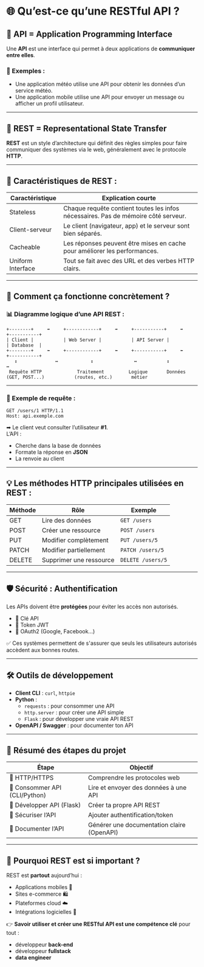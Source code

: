 # 🌐 Qu’est-ce qu’une RESTful API ?

## 🔹 API = Application Programming Interface

Une **API** est une interface qui permet à deux applications de **communiquer entre elles**.

### 🔁 Exemples :
- Une application météo utilise une API pour obtenir les données d’un service météo.
- Une application mobile utilise une API pour envoyer un message ou afficher un profil utilisateur.

---

## 🚦 REST = Representational State Transfer

**REST** est un style d’architecture qui définit des règles simples pour faire communiquer des systèmes via le web, généralement avec le protocole **HTTP**.

---

## 🔑 Caractéristiques de REST :

| Caractéristique    | Explication courte                                                                 |
|--------------------|-------------------------------------------------------------------------------------|
| Stateless           | Chaque requête contient toutes les infos nécessaires. Pas de mémoire côté serveur. |
| Client-serveur      | Le client (navigateur, app) et le serveur sont bien séparés.                       |
| Cacheable           | Les réponses peuvent être mises en cache pour améliorer les performances.         |
| Uniform Interface   | Tout se fait avec des URL et des verbes HTTP clairs.                              |

---

## 🔀 Comment ça fonctionne concrètement ?

### 📊 Diagramme logique d’une API REST :

```
+--------+     ➡     +------------+     ➡     +-----------+     ➡     +-----------+
| Client |           | Web Server |           | API Server |           | Database  |
+--------+     ⬅     +------------+     ⬅     +-----------+     ⬅     +-----------+
   ↕              ↔            ↕               ↔           ↕              ↔
 Requête HTTP             Traitement         Logique       Données
(GET, POST...)           (routes, etc.)       métier
```

---

### 📎 Exemple de requête :

```
GET /users/1 HTTP/1.1
Host: api.exemple.com
```

➡ Le client veut consulter l’utilisateur **#1**.  
L’API :
- Cherche dans la base de données
- Formate la réponse en **JSON**
- La renvoie au client

---

## 💡 Les méthodes HTTP principales utilisées en REST :

| Méthode | Rôle                          | Exemple                   |
|---------|-------------------------------|---------------------------|
| GET     | Lire des données              | `GET /users`              |
| POST    | Créer une ressource           | `POST /users`             |
| PUT     | Modifier complètement         | `PUT /users/5`            |
| PATCH   | Modifier partiellement        | `PATCH /users/5`          |
| DELETE  | Supprimer une ressource       | `DELETE /users/5`         |

---

## 🛡️ Sécurité : Authentification

Les APIs doivent être **protégées** pour éviter les accès non autorisés.

- 🔐 Clé API
- 🔐 Token JWT
- 🔐 OAuth2 (Google, Facebook...)

✅ Ces systèmes permettent de s'assurer que seuls les utilisateurs autorisés accèdent aux bonnes routes.

---

## 🛠️ Outils de développement

- **Client CLI** : `curl`, `httpie`
- **Python** :
  - `requests` : pour consommer une API
  - `http.server` : pour créer une API simple
  - `Flask` : pour développer une vraie API REST
- **OpenAPI / Swagger** : pour documenter ton API

---

## 📘 Résumé des étapes du projet

| Étape                          | Objectif                                      |
|--------------------------------|-----------------------------------------------|
| 🔹 HTTP/HTTPS                  | Comprendre les protocoles web                 |
| 🔹 Consommer API (CLI/Python) | Lire et envoyer des données à une API        |
| 🔹 Développer API (Flask)     | Créer ta propre API REST                      |
| 🔹 Sécuriser l’API            | Ajouter authentification/token                |
| 🔹 Documenter l’API           | Générer une documentation claire (OpenAPI)   |

---

## 🎯 Pourquoi REST est si important ?

REST est **partout** aujourd’hui :
- Applications mobiles 📱
- Sites e-commerce 🛍️
- Plateformes cloud ☁️
- Intégrations logicielles 🔄

👉 **Savoir utiliser et créer une RESTful API est une compétence clé** pour tout :
- développeur **back-end**
- développeur **fullstack**
- **data engineer**
